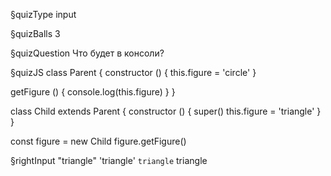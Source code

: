 §quizType
input

§quizBalls
3


§quizQuestion
Что будет в консоли?



§quizJS
class Parent {
  constructor () {
    this.figure = 'circle'
  }

  getFigure () {
    console.log(this.figure)
  }
}

class Child extends Parent {
  constructor () {
    super()
    this.figure = 'triangle'
  }
}

const figure = new Child
figure.getFigure()


§rightInput
"triangle"
'triangle'
`triangle`
triangle
